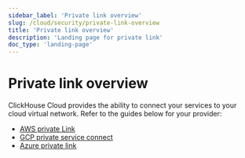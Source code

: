 ```yaml
---
sidebar_label: 'Private link overview'
slug: /cloud/security/private-link-overview
title: 'Private link overview'
description: 'Landing page for private link'
doc_type: 'landing-page'
---
```


# Private link overview

ClickHouse Cloud provides the ability to connect your services to your cloud virtual network. Refer to the guides below for your provider:

- [AWS private Link](/cloud/security/aws-privatelink.md)
- [GCP private service connect](/cloud/security/gcp-private-service-connect.md)
- [Azure private link](/cloud/security/azure-privatelink.md)
